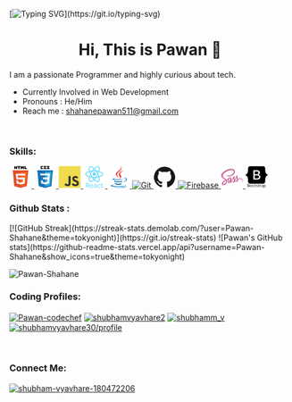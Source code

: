 [![Typing SVG](https://readme-typing-svg.demolab.com?font=sans+serif&weight=500&size=25&duration=6000&pause=1000&color=9AFFD8&center=true&width=435&lines=Welcome+to+Pawan's+repo....)](https://git.io/typing-svg)

<h1 align="center">Hi, This is Pawan 👋</h1>

I am a passionate Programmer and highly curious about tech.
* Currently Involved in Web Development
* Pronouns : He/Him
* Reach me : shahanepawan511@gmail.com

<br/>
<h3 align="left">Skills:</h3>
<a href="https://developer.mozilla.org/en-US/docs/Web/HTML" target="_blank" rel="noreferrer">
  <img src="https://raw.githubusercontent.com/devicons/devicon/master/icons/html5/html5-original-wordmark.svg" alt="HTML" width="40" height="40"/>
</a>
<a href="https://www.w3schools.com/css/" target="_blank" rel="noreferrer">
  <img src="https://raw.githubusercontent.com/devicons/devicon/master/icons/css3/css3-original-wordmark.svg" alt="CSS" width="40" height="40"/>
</a>
<a href="https://developer.mozilla.org/en-US/docs/Web/JavaScript" target="_blank" rel="noreferrer">
  <img src="https://raw.githubusercontent.com/devicons/devicon/master/icons/javascript/javascript-original.svg" alt="JavaScript" width="40" height="40"/>
</a>
<a href="https://reactjs.org/" target="_blank" rel="noreferrer">
  <img src="https://raw.githubusercontent.com/devicons/devicon/master/icons/react/react-original-wordmark.svg" alt="React" width="40" height="40"/>
</a>
<a href="https://www.java.com" target="_blank" rel="noreferrer">
  <img src="https://raw.githubusercontent.com/devicons/devicon/master/icons/java/java-original.svg" alt="Java" width="40" height="40"/>
</a>
<a href="https://git-scm.com/" target="_blank" rel="noreferrer">
  <img src="https://www.vectorlogo.zone/logos/git-scm/git-scm-icon.svg" alt="Git" width="40" height="40"/>
</a>
<a href="https://github.com/" target="_blank" rel="noreferrer">
  <img src="https://raw.githubusercontent.com/devicons/devicon/master/icons/github/github-original.svg" alt="GitHub" width="40" height="40"/>
</a>
<a href="https://firebase.google.com/" target="_blank" rel="noreferrer">
  <img src="https://www.vectorlogo.zone/logos/firebase/firebase-icon.svg" alt="Firebase" width="40" height="40"/>
</a>
<a href="https://sass-lang.com/" target="_blank" rel="noreferrer">
  <img src="https://raw.githubusercontent.com/devicons/devicon/master/icons/sass/sass-original.svg" alt="Sass" width="40" height="40"/>
</a>
<a href="https://getbootstrap.com/" target="_blank" rel="noreferrer">
  <img src="https://raw.githubusercontent.com/devicons/devicon/master/icons/bootstrap/bootstrap-plain-wordmark.svg" alt="Bootstrap" width="40" height="40"/>
</a>
<br/>

<h3 align="left">Github Stats :</h3>
[![GitHub Streak](https://streak-stats.demolab.com/?user=Pawan-Shahane&theme=tokyonight)](https://git.io/streak-stats)
![Pawan's GitHub stats](https://github-readme-stats.vercel.app/api?username=Pawan-Shahane&show_icons=true&theme=tokyonight)
<p><img align="left" src="https://github-readme-stats.vercel.app/api/top-langs?username=Pawan-Shahane&show_icons=true&locale=en&layout=compact&theme=tokyonight" alt="Pawan-Shahane" /></p>


<br/>
<h3 align="left">Coding Profiles:</h3>
<p align="left">
<a href="https://www.codechef.com/users/coderpawan_25" target="blank"><img align="center" src="https://cdn.jsdelivr.net/npm/simple-icons@3.1.0/icons/codechef.svg" alt="Pawan-codechef" height="30" width="40" /></a>
<a href="https://www.hackerrank.com/shahanepawan511?hr_r=1" target="blank"><img align="center" src="https://raw.githubusercontent.com/rahuldkjain/github-profile-readme-generator/master/src/images/icons/Social/hackerrank.svg" alt="shubhamvyavhare2" height="30" width="40" /></a>
<a href="https://leetcode.com/Pawan-leetcode/" target="blank"><img align="center" src="https://raw.githubusercontent.com/rahuldkjain/github-profile-readme-generator/master/src/images/icons/Social/leet-code.svg" alt="shubhamm_v" height="30" width="40" /></a>
<a href="https://auth.geeksforgeeks.org/user/shahanepawan511" target="blank"><img align="center" src="https://raw.githubusercontent.com/rahuldkjain/github-profile-readme-generator/master/src/images/icons/Social/geeks-for-geeks.svg" alt="shubhamvyavhare30/profile" height="30" width="40" /></a>
</p>

<br/>
<h3 align="left">Connect Me:</h3>
<a href="www.linkedin.com/in/pawan-shahane-194486224" target="blank"><img align="center" src="https://raw.githubusercontent.com/rahuldkjain/github-profile-readme-generator/master/src/images/icons/Social/linked-in-alt.svg" alt="shubham-vyavhare-180472206" height="30" width="40" /></a>
